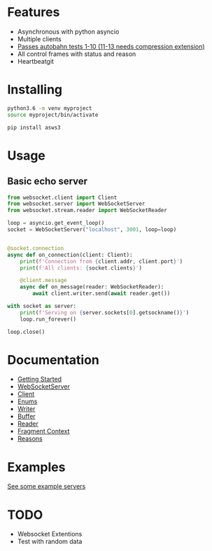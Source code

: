 # Features
- Asynchronous with python asyncio
- Multiple clients
- [Passes autobahn tests 1-10 (11-13 needs compression extension)](https://regiontog.github.io/asws-pages/_static/report/autobahn/index)
- All control frames with status and reason
- Heartbeatgit

# Installing
```bash
python3.6 -m venv myproject
source myproject/bin/activate

pip install asws3
```

# Usage
## Basic echo server
```python
from websocket.client import Client
from websocket.server import WebSocketServer
from websocket.stream.reader import WebSocketReader

loop = asyncio.get_event_loop()
socket = WebSocketServer("localhost", 3001, loop=loop)


@socket.connection
async def on_connection(client: Client):
    print(f'Connection from {client.addr, client.port}')
    print(f'All clients: {socket.clients}')

    @client.message
    async def on_message(reader: WebSocketReader):
        await client.writer.send(await reader.get())

with socket as server:
    print(f'Serving on {server.sockets[0].getsockname()}')
    loop.run_forever()

loop.close()
```

# Documentation
- [Getting Started](https://regiontog.github.io/asws-pages/)
- [WebSocketServer](https://regiontog.github.io/asws-pages/modules/server.html)
- [Client](https://regiontog.github.io/asws-pages/modules/client.html)
- [Enums](https://regiontog.github.io/asws-pages/modules/enums.html)
- [Writer](https://regiontog.github.io/asws-pages/modules/writer.html)
- [Buffer](https://regiontog.github.io/asws-pages/modules/buffer.html)
- [Reader](https://regiontog.github.io/asws-pages/modules/reader.html)
- [Fragment Context](https://regiontog.github.io/asws-pages/modules/fragment.html)
- [Reasons](https://regiontog.github.io/asws-pages/modules/reason.html)

# Examples
[See some example servers](https://github.com/regiontog/asws/tree/master/examples)

# TODO
- Websocket Extentions
- Test with random data
